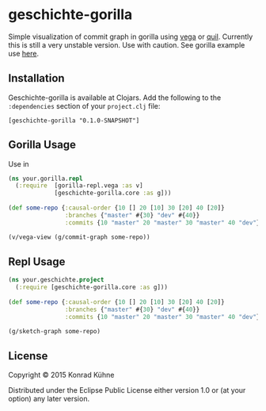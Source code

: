 # geschichte-gorilla
Simple visualization of commit graph in gorilla using [vega](https://github.com/trifacta/vega) or [quil](https://github.com/quil/quil). Currently this is still a very unstable version. Use with caution.
See gorilla example use [here](http://viewer.gorilla-repl.org/view.html?source=github&user=kordano&repo=geschichte-gorilla&path=example.clj).
## Installation
Geschichte-gorilla is available at Clojars. Add the following to the `:dependencies` section of your `project.clj` file:

```
[geschichte-gorilla "0.1.0-SNAPSHOT"]
```

## Gorilla Usage
Use in 
```clojure
(ns your.gorilla.repl 
  (:require  [gorilla-repl.vega :as v]
             [geschichte-gorilla.core :as g]))
             
(def some-repo {:causal-order {10 [] 20 [10] 30 [20] 40 [20]} 
                :branches {"master" #{30} "dev" #{40}}
                :commits {10 "master" 20 "master" 30 "master" 40 "dev"}})

(v/vega-view (g/commit-graph some-repo))

```

## Repl Usage
```clojure
(ns your.geschichte.project
  (:require [geschichte-gorilla.core :as g]))
             
(def some-repo {:causal-order {10 [] 20 [10] 30 [20] 40 [20]} 
                :branches {"master" #{30} "dev" #{40}}
                :commits {10 "master" 20 "master" 30 "master" 40 "dev"}})

(g/sketch-graph some-repo)

```

## License

Copyright © 2015 Konrad Kühne

Distributed under the Eclipse Public License either version 1.0 or (at
your option) any later version.
